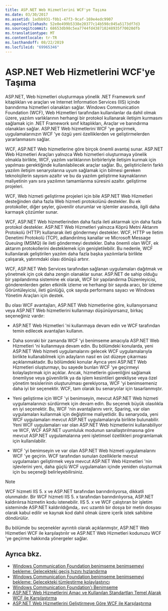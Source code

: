 ```yaml
---
title: ASP.NET Web Hizmetlerini WCF'ye Taşıma
ms.date: 03/30/2017
ms.assetid: 1adbb931-f0b1-47f3-9caf-169e4edc9907
ms.openlocfilehash: 52e0e499b5338e20377c14b598c045a5173df7d3
ms.sourcegitcommit: 68653db98c5ea7744fd438710248935f70020dfb
ms.translationtype: MT
ms.contentlocale: tr-TR
ms.lasthandoff: 08/22/2019
ms.locfileid: "69965346"
---
```

# <a name="migrating-aspnet-web-services-to-wcf"></a>ASP.NET Web Hizmetlerini WCF'ye Taşıma
ASP.NET, Web hizmetleri oluşturmaya yönelik .NET Framework sınıf kitaplıkları ve araçları ve Internet Information Services (IIS) içinde barındırma hizmetleri olanakları sağlar. Windows Communication Foundation (WCF), Web Hizmetleri tarafından kullanılanlar da dahil olmak üzere, yazılım varlıklarının herhangi bir protokol kullanarak iletişim kurmasını sağlamak için .NET Framework sınıf kitaplıkları, Araçlar ve barındırma olanakları sağlar.  ASP.NET Web hizmetlerini WCF 'ye geçirmek, uygulamalarınızın WCF 'ye özgü yeni özelliklerden ve geliştirmelerden yararlanmasını sağlar.  
  
 WCF, ASP.NET Web hizmetlerine göre birçok önemli avantaj sunar. ASP.NET Web Hizmetleri Araçları yalnızca Web hizmetleri oluşturmaya yönelik olmakla birlikte, WCF, yazılım varlıklarının birbirleriyle iletişim kurmak için yapılması gerektiğinde kullanılabilecek araçlar sağlar. Bu, geliştiricilerin farklı yazılım iletişim senaryolarına uyum sağlamak için bilmesi gereken teknolojilerin sayısını azaltır ve bu da yazılım geliştirme kaynaklarının maliyetinin yanı sıra yazılımın tamamlanma süresini azaltır. geliştirme projeleri.  
  
 WCF, Web hizmeti geliştirme projeleri için bile ASP.NET Web Hizmetleri desteğinden daha fazla Web hizmeti protokolünü destekler. Bu ek protokoller, diğer şeyler, güvenilir oturumlar ve işlemler arasında, ilgili daha karmaşık çözümler sunar.  
  
 WCF, ASP.NET Web hizmetlerinden daha fazla ileti aktarmak için daha fazla protokol destekler. ASP.NET Web Hizmetleri yalnızca Köprü Metni Aktarım Protokolü (HTTP) kullanarak ileti göndermeyi destekler. WCF, HTTP ve Iletim Denetimi Protokolü (TCP), adlandırılmış kanallar ve Microsoft Message Queuing (MSMQ) ile ileti göndermeyi destekler. Daha önemli olan WCF, ek aktarım protokollerini desteklemek için genişletilebilir. Bu nedenle, WCF kullanılarak geliştirilen yazılım daha fazla başka yazılımlarla birlikte çalışarak, yatırımdaki olası dönüşü artırır.  
  
 WCF, ASP.NET Web Services tarafından sağlanan uygulamaları dağıtmak ve yönetmek için çok daha zengin olanaklar sunar. ASP.NET de sahip olduğu bir yapılandırma sistemine ek olarak, WCF bir yapılandırma Düzenleyicisi, gönderenlerden gelen etkinlik izleme ve herhangi bir sayıda aracı, bir izleme Görüntüleyicisi, ileti günlüğü, çok sayıda performans sayacı ve Windows Yönetim Araçları için destek.  
  
 Bu olası WCF avantajları, ASP.NET Web hizmetlerine göre, kullanıyorsanız veya ASP.NET Web hizmetlerini kullanmayı düşünüyorsanız, birkaç seçeneğiniz vardır:  
  
- ASP.NET Web Hizmetleri 'ni kullanmaya devam edin ve WCF tarafından temin edilecek avantajları kullanın.  
  
- Daha sonraki bir zamanda WCF 'yi benimseme amacıyla ASP.NET Web Hizmetleri 'ni kullanmaya devam edin. Bu bölümdeki konularda, yeni ASP.NET Web hizmeti uygulamalarını gelecek WCF uygulamalarıyla birlikte kullanabilmek için adayların nasıl en üst düzeye çıkarması açıklanmaktadır. Bu bölümdeki konular Ayrıca yeni ASP.NET Web Hizmetleri oluşturmayı, bu sayede bunları WCF 'ye geçirmeyi kolaylaştırmak için açıklar. Ancak, hizmetlerin güvenliğini sağlamak önemliyse veya güvenilirlik ya da işlem kesintileri gerekliyse veya özel yönetim tesislerinin oluşturulması gerekiyorsa, WCF 'yi benimsemeniz daha iyi bir seçenektir. WCF, tam olarak bu senaryolar için tasarlanmıştır.  
  
- Yeni geliştirme için WCF 'yi benimseyin, mevcut ASP.NET Web hizmeti uygulamalarınızı sürdürmek için devam edin. Bu seçenek büyük olasılıkla en iyi seçenektir. Bu, WCF 'nin avantajlarını verir, Sparing, var olan uygulamaları kullanmak için değiştirme maliyetlidir. Bu senaryoda, yeni WCF uygulamaları mevcut ASP.NET uygulamalarıyla birlikte bulunabilir. Yeni WCF uygulamaları var olan ASP.NET Web hizmetlerini kullanabiliyor ve WCF, WCF ASP.NET uyumluluk modunun sanallaştırılmasına göre mevcut ASP.NET uygulamalarına yeni işletimsel özellikleri programlamak için kullanılabilir.  
  
- WCF 'yi benimseyin ve var olan ASP.NET Web hizmeti uygulamalarını WCF 'ye geçirin. WCF tarafından sunulan özelliklerle mevcut uygulamaları geliştirmek veya mevcut ASP.NET Web Hizmetleri 'nin işlevlerini yeni, daha güçlü WCF uygulamaları içinde yeniden oluşturmak için bu seçeneği belirleyebilirsiniz.  
  
> [!NOTE]
> WCF hizmeti IIS 5. x ve ASP.NET tarafından barındırılıyorsa, dikkatli olunmalıdır. Bir WCF hizmeti IIS 5. x tarafından barındırılıyorsa, ASP.NET kaldırılırsa hizmetin kodu istenebilir. IIS 5. x ve WCF çalıştıran bir işletim sisteminde ASP.NET kaldırıldığında,. svc uzantılı bir dosya bir metin dosyası olarak kabul edilir ve kaynak kod dahil olmak üzere içerik istek sahibine döndürülür.  
  
 Bu bölümde bu seçenekler ayrıntılı olarak açıklanmıştır, ASP.NET Web Hizmetleri WCF ile karşılaştırılır ve ASP.NET Web Hizmetleri kodunuzu WCF 'ye geçirme hakkında yönergeler sağlar.  
  
## <a name="see-also"></a>Ayrıca bkz.

- [Windows Communication Foundation benimseme benimsemeyi bekleme: Gelecekteki geçiş hızını hızlandırma](../../../../docs/framework/wcf/feature-details/anticipating-adopting-wcf-migration.md)
- [Windows Communication Foundation benimseme benimsemeyi bekleme: Gelecekteki tümleştirme kolaylaştırıcı](../../../../docs/framework/wcf/feature-details/anticipating-adopting-the-wcf-easing-future-integration.md)
- [Windows Communication Foundation'ı Benimseme](../../../../docs/framework/wcf/feature-details/adopting-wcf.md)
- [ASP.NET Web Hizmetlerini Amaç ve Kullanılan Standartları Temel Alarak WCF ile Karşılaştırma](../../../../docs/framework/wcf/feature-details/comparing-aspnet-web-services-to-wcf-based-on-purpose-and-standards-used.md)
- [ASP.NET Web Hizmetlerini Geliştirmeye Göre WCF ile Karşılaştırma](../../../../docs/framework/wcf/feature-details/comparing-aspnet-web-services-to-wcf-based-on-development.md)
